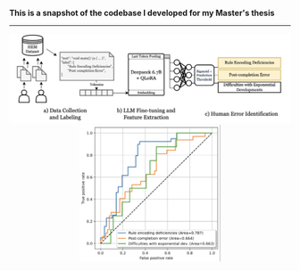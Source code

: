 <b>This is a snapshot of the codebase I developed for my Master's thesis</b>
<hr>
<p align="center">
  <img src="method.png" />
  <img src="roc.png" width=50% />
</p>
